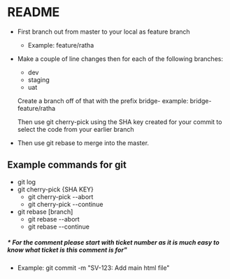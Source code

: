 # README #

 - First branch out from master to your local as feature branch
    - Example: feature/ratha
 - Make a couple of line changes then for each of the following branches:
    - dev
    - staging
    - uat 

    Create a branch off of that with the prefix bridge- 
    example: bridge-feature/ratha

    Then use git cherry-pick using the SHA key created for your commit to select the code from your earlier branch

 - Then use git rebase to merge into the master.

## Example commands for git
- git log
- git cherry-pick {SHA KEY}
    - git cherry-pick --abort
    - git cherry-pick --continue
- git rebase [branch]
    - git rebase --abort
    - git rebase --continue

##### * For the comment please start with ticket number as it is much easy to know what ticket is this comment is for" 
- Example: git commit -m "SV-123: Add main html file"